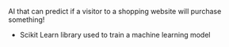 AI that can predict if a visitor to a shopping website will purchase something!

- Scikit Learn library used to train a machine learning model
